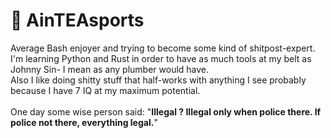 # 🗿 AinTEAsports

<p align="left">
Average Bash enjoyer and trying to become some kind of shitpost-expert.<br>
I'm learning Python and Rust in order to have as much tools at my belt as Johnny Sin- I mean as any plumber would have.<br>
Also I like doing shitty stuff that half-works with anything I see probably because I have 7 IQ at my maximum potential.
<br>
<br>
One day some wise person said: "<b>Illegal ? Illegal only when police there. If police not there, everything legal.</b>"
</p>


<!-- <br> -->

<!-- Technologies that I use to make things: -->

<!-- <img src="./logos/python.png" alt="drawing" align="left" width="30" style="padding-right:70px;" /> -->
<!-- <img src="./logos/cpp.png" alt="drawing" align="left" width="30" style="padding-right:70px;" /> -->
<!-- <img src="./logos/bash.png" align="left" alt="drawing" width="30" style="padding-right:70px;" /> -->
<!-- <img src="./logos/tux.png" align="left" alt="drawing" width="30" style="padding-right:70px;" /> -->


<!-- <br> -->
<!-- <br> -->
<!-- <br> -->
<!-- <br> -->


<!-- - 🔭 I’m currently working on <a href="https://github.com/acth2/CydraProject">Cydra OS</a>, an open source Linux distribution -->
<!-- - ✨ I’m currently learning C++ and more precisely how to use <a href="https://drogon.docsforge.com/">Drogon</a> framework -->
<!-- - 📫 How to reach me: `AinTea#0519` on Discord -->
<!-- - ♟️ Pronouns: `Lin` / `ux` because long live to our king `Linus Torvalds` -->
